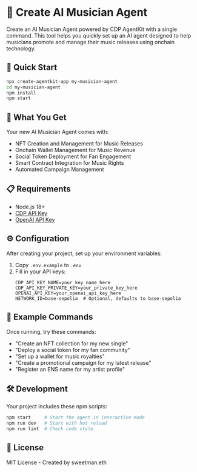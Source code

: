 # 🎵 Create AI Musician Agent

Create an AI Musician Agent powered by CDP AgentKit with a single command. This tool helps you quickly set up an AI agent designed to help musicians promote and manage their music releases using onchain technology.

## 🚀 Quick Start

```bash
npx create-agentkit-app my-musician-agent
cd my-musician-agent
npm install
npm start
```

## 🎼 What You Get

Your new AI Musician Agent comes with:

- NFT Creation and Management for Music Releases
- Onchain Wallet Management for Music Revenue
- Social Token Deployment for Fan Engagement
- Smart Contract Integration for Music Rights
- Automated Campaign Management

## 📋 Requirements

- Node.js 18+
- [CDP API Key](https://portal.cdp.coinbase.com/access/api)
- [OpenAI API Key](https://platform.openai.com/docs/quickstart#create-and-export-an-api-key)

## ⚙️ Configuration

After creating your project, set up your environment variables:

1. Copy `.env.example` to `.env`
2. Fill in your API keys:
   ```env
   CDP_API_KEY_NAME=your_key_name_here
   CDP_API_KEY_PRIVATE_KEY=your_private_key_here
   OPENAI_API_KEY=your_openai_api_key_here
   NETWORK_ID=base-sepolia  # Optional, defaults to base-sepolia
   ```

## 💬 Example Commands

Once running, try these commands:

- "Create an NFT collection for my new single"
- "Deploy a social token for my fan community"
- "Set up a wallet for music royalties"
- "Create a promotional campaign for my latest release"
- "Register an ENS name for my artist profile"

## 🛠️ Development

Your project includes these npm scripts:

```bash
npm start     # Start the agent in interactive mode
npm run dev   # Start with hot reload
npm run lint  # Check code style
```

## 📄 License

MIT License - Created by sweetman.eth
